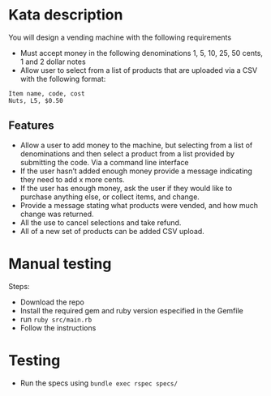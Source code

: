# Kata description
You will design a vending machine with the following requirements

-	Must accept money in the following denominations 1, 5, 10, 25, 50 cents, 1 and 2 dollar notes
-	Allow user to select from a list of products that are uploaded via a CSV with the following format:

```
Item name, code, cost
Nuts, L5, $0.50
```

## Features
-	Allow a user to add money to the machine, but selecting from a list of denominations and then select a product from a list provided by submitting the code. Via a command line interface
-	If the user hasn’t added enough money provide a message indicating they need to add x more cents.
-	If the user has enough money, ask the user if they would like to purchase anything else, or collect items, and change.
-	Provide a message stating what products were vended, and how much change was returned.
-	All the use to cancel selections and take refund.
-	All of a new set of products can be added CSV upload.


# Manual testing

Steps:
- Download the repo
- Install the required gem and ruby version especified in the Gemfile
- run `ruby src/main.rb`
- Follow the instructions

# Testing
- Run the specs using `bundle exec rspec specs/`
